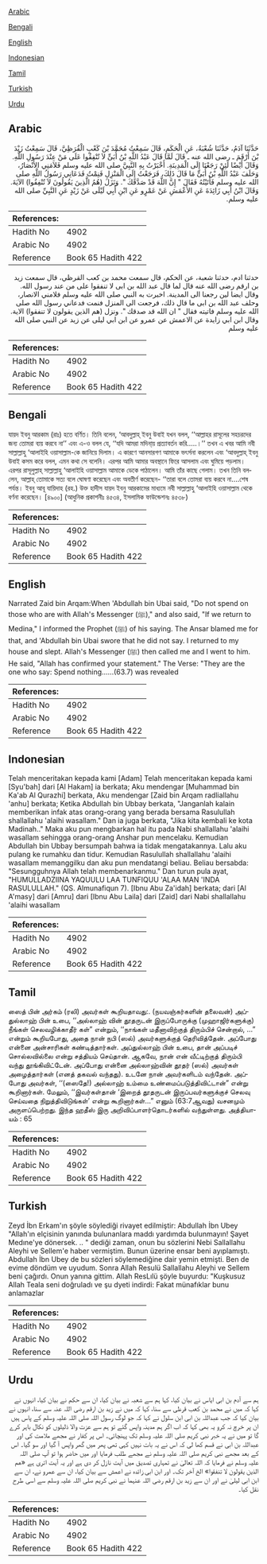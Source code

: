 [Arabic](#arabic)

[Bengali](#bengali)

[English](#english)

[Indonesian](#indonesian)

[Tamil](#tamil)

[Turkish](#turkish)

[Urdu](#urdu)

## Arabic


<div dir="rtl" lang="ar" style={{fontSize:'larger',backgroundColor:'#f8f9fa',padding:20}}>
حَدَّثَنَا آدَمُ، حَدَّثَنَا شُعْبَةُ، عَنِ الْحَكَمِ، قَالَ سَمِعْتُ مُحَمَّدَ بْنَ كَعْبٍ الْقُرَظِيَّ، قَالَ سَمِعْتُ زَيْدَ بْنَ أَرْقَمَ ـ رضى الله عنه ـ قَالَ لَمَّا قَالَ عَبْدُ اللَّهِ بْنُ أُبَىٍّ لاَ تُنْفِقُوا عَلَى مَنْ عِنْدَ رَسُولِ اللَّهِ‏.‏ وَقَالَ أَيْضًا لَئِنْ رَجَعْنَا إِلَى الْمَدِينَةِ‏.‏ أَخْبَرْتُ بِهِ النَّبِيَّ صلى الله عليه وسلم فَلاَمَنِي الأَنْصَارُ، وَحَلَفَ عَبْدُ اللَّهِ بْنُ أُبَىٍّ مَا قَالَ ذَلِكَ، فَرَجَعْتُ إِلَى الْمَنْزِلِ فَنِمْتُ فَدَعَانِي رَسُولُ اللَّهِ صلى الله عليه وسلم فَأَتَيْتُهُ فَقَالَ ‏"‏ إِنَّ اللَّهَ قَدْ صَدَّقَكَ ‏"‏‏.‏ وَنَزَلَ ‏(‏هُمُ الَّذِينَ يَقُولُونَ لاَ تُنْفِقُوا‏)‏ الآيَةَ‏.‏ وَقَالَ ابْنُ أَبِي زَائِدَةَ عَنِ الأَعْمَشِ عَنْ عَمْرٍو عَنِ ابْنِ أَبِي لَيْلَى عَنْ زَيْدٍ عَنِ النَّبِيِّ صلى الله عليه وسلم‏.‏
</div>
<div style={{backgroundColor:'#f8f9fa',padding:20, marginBottom: 10}}><table> <thead> <tr> <th>References:</th> <th></th> </tr> </thead> <tbody><tr><td>Hadith No</td><td>4902</td></tr><tr><td>Arabic No</td><td>4902</td></tr><tr><td>Reference</td><td>Book 65 Hadith 422</td></tr></tbody></table></div>


<div dir="rtl" lang="ar" style={{fontSize:'larger',backgroundColor:'#f8f9fa',padding:20}}>
حدثنا ادم، حدثنا شعبة، عن الحكم، قال سمعت محمد بن كعب القرظي، قال سمعت زيد بن ارقم رضى الله عنه قال لما قال عبد الله بن ابى لا تنفقوا على من عند رسول الله. وقال ايضا لين رجعنا الى المدينة. اخبرت به النبي صلى الله عليه وسلم فلامني الانصار، وحلف عبد الله بن ابى ما قال ذلك، فرجعت الى المنزل فنمت فدعاني رسول الله صلى الله عليه وسلم فاتيته فقال " ان الله قد صدقك ". ونزل (هم الذين يقولون لا تنفقوا) الاية. وقال ابن ابي زايدة عن الاعمش عن عمرو عن ابن ابي ليلى عن زيد عن النبي صلى الله عليه وسلم
</div>
<div style={{backgroundColor:'#f8f9fa',padding:20, marginBottom: 10}}><table> <thead> <tr> <th>References:</th> <th></th> </tr> </thead> <tbody><tr><td>Hadith No</td><td>4902</td></tr><tr><td>Arabic No</td><td>4902</td></tr><tr><td>Reference</td><td>Book 65 Hadith 422</td></tr></tbody></table></div>

## Bengali


<div dir="ltr" lang="bn" style={{fontSize:'larger',backgroundColor:'#f8f9fa',padding:20}}>
যায়দ ইবনু আরকাম (রাঃ) হতে বর্ণিত। তিনি বলেন, ‘আবদুল্লাহ্ ইবনু উবাই যখন বলল, ‘‘আল্লাহর রাসূলের সহচরদের জন্য তোমরা ব্যয় করবে না’’ এবং এ-ও বলল যে, ‘‘যদি আমরা মদিনা্য় প্রত্যাবর্তন করি.....।’’ তখন এ খবর আমি নবী সাল্লাল্লাহু ‘আলাইহি ওয়াসাল্লাম-কে জানিয়ে দিলাম। এ কারণে আনসারগণ আমাকে ভৎর্সনা করলেন এবং ‘আবদুল্লাহ্ ইবনু উবাই কসম করে বলল, এমন কথা সে বলেনি। এরপর আমি আমার অবস্থানে ফিরে আসলাম এবং ঘুমিয়ে পড়লাম। এরপর রাসূলুল্লাহ্ সাল্লাল্লাহু ‘আলাইহি ওয়াসাল্লাম আমাকে ডেকে পাঠালেন। আমি তাঁর কাছে গেলাম। তখন তিনি বললেন, আল্লাহ্ তোমাকে সত্য বলে ঘোষণা করেছেন এবং অবতীর্ণ করেছেন- ‘‘তারা বলে তোমরা ব্যয় করবে না....শেষ পর্যন্ত। ইবনু আবূ যায়িদাহ (রহ.) উক্ত হাদীস যায়দ ইবনু আরকামের মাধ্যমে নবী সাল্লাল্লাহু ‘আলাইহি ওয়াসাল্লাম থেকে বর্ণনা করেছেন। [৪৯০০] (আধুনিক প্রকাশনীঃ ৪৫৩৪, ইসলামিক ফাউন্ডেশনঃ ৪৫৩৮)
</div>
<div style={{backgroundColor:'#f8f9fa',padding:20, marginBottom: 10}}><table> <thead> <tr> <th>References:</th> <th></th> </tr> </thead> <tbody><tr><td>Hadith No</td><td>4902</td></tr><tr><td>Arabic No</td><td>4902</td></tr><tr><td>Reference</td><td>Book 65 Hadith 422</td></tr></tbody></table></div>

## English


<div dir="ltr" lang="en" style={{fontSize:'larger',backgroundColor:'#f8f9fa',padding:20}}>
Narrated Zaid bin Arqam:When 'Abdullah bin Ubai said, "Do not spend on those who are with Allah's Messenger (ﷺ)," and also said, "If we return to Medina," I informed the Prophet (ﷺ) of his saying. The Ansar blamed me for that, and 'Abdullah bin Ubai swore that he did not say. I returned to my house and slept. Allah's Messenger (ﷺ) then called me and I went to him. He said, "Allah has confirmed your statement." The Verse: "They are the one who say: Spend nothing......(63.7) was revealed
</div>
<div style={{backgroundColor:'#f8f9fa',padding:20, marginBottom: 10}}><table> <thead> <tr> <th>References:</th> <th></th> </tr> </thead> <tbody><tr><td>Hadith No</td><td>4902</td></tr><tr><td>Arabic No</td><td>4902</td></tr><tr><td>Reference</td><td>Book 65 Hadith 422</td></tr></tbody></table></div>

## Indonesian


<div dir="ltr" lang="id" style={{fontSize:'larger',backgroundColor:'#f8f9fa',padding:20}}>
Telah menceritakan kepada kami [Adam] Telah menceritakan kepada kami [Syu'bah] dari [Al Hakam] ia berkata; Aku mendengar [Muhammad bin Ka'ab Al Qurazhi] berkata, Aku mendengar [Zaid bin Arqam radliallahu 'anhu] berkata; Ketika Abdullah bin Ubbay berkata, "Janganlah kalain memberikan infak atas orang-orang yang berada bersama Rasulullah shallallahu 'alaihi wasallam." Dan ia juga berkata, "Jika kita kembali ke kota Madinah.." Maka aku pun mengbarkan hal itu pada Nabi shallallahu 'alaihi wasallam sehingga orang-orang Anshar pun mencelaku. Kemudian Abdullah bin Ubbay bersumpah bahwa ia tidak mengatakannya. Lalu aku pulang ke rumahku dan tidur. Kemudian Rasulullah shallallahu 'alaihi wasallam memanggilku dan aku pun mendatangi beliau. Beliau bersabda: "Sesungguhnya Allah telah membenarkanmu." Dan turun pula ayat, "HUMULLADZIINA YAQUULU LAA TUNFIQUU 'ALAA MAN 'INDA RASULULLAH." (QS. Almunafiqun 7). [Ibnu Abu Za'idah] berkata; dari [Al A'masy] dari [Amru] dari [Ibnu Abu Laila] dari [Zaid] dari Nabi shallallahu 'alaihi wasallam
</div>
<div style={{backgroundColor:'#f8f9fa',padding:20, marginBottom: 10}}><table> <thead> <tr> <th>References:</th> <th></th> </tr> </thead> <tbody><tr><td>Hadith No</td><td>4902</td></tr><tr><td>Arabic No</td><td>4902</td></tr><tr><td>Reference</td><td>Book 65 Hadith 422</td></tr></tbody></table></div>

## Tamil


<div dir="ltr" lang="ta" style={{fontSize:'larger',backgroundColor:'#f8f9fa',padding:20}}>
ஸைத் பின் அர்கம் (ரலி) அவர்கள் கூறியதாவது:. (நயவஞ்கர்களின் தலைவன்) அப்துல்லாஹ் பின் உபை, ‘‘அல்லாஹ் வின் தூதருடன் இருப்போருக்கு (முஹாஜிர்களுக்கு) நீங்கள் செலவழிக்காதீர் கள்” என்றும், ‘‘நாங்கள் மதீனாவிற்குத் திரும்பிச் சென்றால், ...” என்றும் கூறியபோது, அதை நான் நபி (ஸல்) அவர்களுக்குத் தெரிவித்தேன். அப்போது என்னை அன்சாரிகள் கண்டித்தார்கள். அப்துல்லாஹ் பின் உபை, தான் அப்படிச் சொல்லவில்லை என்று சத்தியம் செய்தான். ஆகவே, நான் என் வீட்டிற்குத் திரும்பி வந்து தூங்கிவிட்டேன். அப்போது என்னை அல்லாஹ்வின் தூதர் (ஸல்) அவர்கள் அழைத்தார்கள் (எனத் தகவல் வந்தது). உடனே நான் அவர்களிடம் வந்தேன். அப்போது அவர்கள், ‘‘(ஸைதே!) அல்லாஹ் உம்மை உண்மைப்படுத்திவிட்டான்” என்று கூறினார்கள். மேலும், ‘‘இவர்கள்தான் ‘இறைத் தூதருடன் இருப்பவர்களுக்குச் செலவு செய்வதை நிறுத்திவிடுங்கள்’ என்று கூறினார்கள்...” எனும் (63:7ஆவது) வசனமும் அருளப்பெற்றது. இந்த ஹதீஸ் இரு அறிவிப்பாளர்தொடர்களில் வந்துள்ளது. அத்தியாயம் : 65
</div>
<div style={{backgroundColor:'#f8f9fa',padding:20, marginBottom: 10}}><table> <thead> <tr> <th>References:</th> <th></th> </tr> </thead> <tbody><tr><td>Hadith No</td><td>4902</td></tr><tr><td>Arabic No</td><td>4902</td></tr><tr><td>Reference</td><td>Book 65 Hadith 422</td></tr></tbody></table></div>

## Turkish


<div dir="ltr" lang="tr" style={{fontSize:'larger',backgroundColor:'#f8f9fa',padding:20}}>
Zeyd İbn Erkam'ın şöyle söylediği rivayet edilmiştir: Abdullah İbn Ubey "Allah'ın elçisinin yanında bulunanlara maddı yardımda bulunmayın! Şayet Medıne'ye dönersek. .. " dediği zaman, onun bu sözlerini Nebi Sallallahu Aleyhi ve Sellem'e haber vermiştim. Bunun üzerine ensar beni ayıplamıştı. Abdullah İbn Ubey de bu sözleri söylemediğine dair yemin etmişti. Ben de evime döndüm ve uyudum. Sonra Allah Resulü Sallallahu Aleyhi ve Sellem beni çağırdı. Onun yanına gittim. Allah ResLılü şöyle buyurdu: "Kuşkusuz Allah Teala seni doğruladı ve şu dyeti indirdi: Fakat münafıklar bunu anlamazlar
</div>
<div style={{backgroundColor:'#f8f9fa',padding:20, marginBottom: 10}}><table> <thead> <tr> <th>References:</th> <th></th> </tr> </thead> <tbody><tr><td>Hadith No</td><td>4902</td></tr><tr><td>Arabic No</td><td>4902</td></tr><tr><td>Reference</td><td>Book 65 Hadith 422</td></tr></tbody></table></div>

## Urdu


<div dir="rtl" lang="ur" style={{fontSize:'larger',backgroundColor:'#f8f9fa',padding:20}}>
ہم سے آدم بن ابی ایاس نے بیان کیا، کہا ہم سے شعبہ نے بیان کیا، ان سے حکم نے بیان کیا، انہوں نے کہا کہ میں نے محمد بن کعب قرظی سے سنا، کہا کہ میں نے زید بن ارقم رضی اللہ عنہ سے سنا، انہوں نے بیان کیا کہ جب عبداللہ بن ابی ابن سلول نے کہا کہ جو لوگ رسول اللہ صلی اللہ علیہ وسلم کے پاس ہیں ان پر خرچ نہ کرو یہ بھی کہا کہ اب اگر ہم مدینہ واپس گئے تو ہم سے عزت والا ذلیلوں کو نکال باہر کرے گا تو میں نے یہ خبر نبی کریم صلی اللہ علیہ وسلم تک پہنچائی۔ اس پر کفار نے مجھے ملامت کی اور عبداللہ بن ابی نے قسم کھا لی کہ اس نے یہ بات نہیں کہی تھی پھر میں گھر واپس آ گیا اور سو گیا۔ اس کے بعد مجھے نبی کریم صلی اللہ علیہ وسلم نے مجھے طلب فرمایا اور میں حاضر ہوا تو آپ صلی اللہ علیہ وسلم نے فرمایا کہ اللہ تعالیٰ نے تمہاری تصدیق میں آیت نازل کر دی ہے اور یہ آیت اتری ہے «هم الذين يقولون لا تنفقوا‏» الخ آخر تک۔ اور ابن ابی زائدہ نے اعمش سے بیان کیا، ان سے عمرو نے، ان سے ابن ابی لیلیٰ نے اور ان سے زید بن ارقم رضی اللہ عنہما نے نبی کریم صلی اللہ علیہ وسلم سے اسی طرح نقل کیا۔
</div>
<div style={{backgroundColor:'#f8f9fa',padding:20, marginBottom: 10}}><table> <thead> <tr> <th>References:</th> <th></th> </tr> </thead> <tbody><tr><td>Hadith No</td><td>4902</td></tr><tr><td>Arabic No</td><td>4902</td></tr><tr><td>Reference</td><td>Book 65 Hadith 422</td></tr></tbody></table></div>